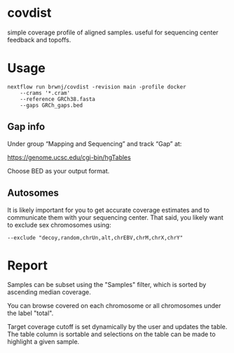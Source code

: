 # covdist
simple coverage profile of aligned samples. useful for sequencing center feedback and topoffs.

# Usage

```
nextflow run brwnj/covdist -revision main -profile docker
    --crams '*.cram'
    --reference GRCh38.fasta
    --gaps GRCh_gaps.bed
```

## Gap info

Under group “Mapping and Sequencing” and track “Gap” at:

https://genome.ucsc.edu/cgi-bin/hgTables

Choose BED as your output format.

## Autosomes

It is likely important for you to get accurate coverage estimates and to
communicate them with your sequencing center. That said, you likely want
to exclude sex chromosomes using:

```
--exclude "decoy,random,chrUn,alt,chrEBV,chrM,chrX,chrY"
```

# Report

Samples can be subset using the "Samples" filter, which is sorted by ascending median coverage.

You can browse covered on each chromosome or all chromosomes under the label "total".

Target coverage cutoff is set dynamically by the user and updates the table. The table
column is sortable and selections on the table can be made to highlight a given sample.
